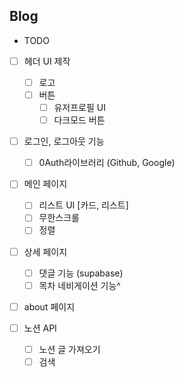 ## Blog


- TODO
- [ ] 헤더 UI 제작
  - [ ] 로고
  - [ ] 버튼
      - [ ] 유저프로필 UI
      - [ ] 다크모드 버튼

- [ ] 로그인, 로그아웃 기능
  - [ ] 0Auth라이브러리 (Github, Google)

- [ ] 메인 페이지
  - [ ] 리스트 UI [카드, 리스트]
  - [ ] 무한스크롤
  - [ ] 정렬

- [ ] 상세 페이지
  - [ ] 댓글 기능 (supabase)
  - [ ] 목차 네비게이션 기능^

- [ ] about 페이지

- [ ] 노션 API
  - [ ] 노션 글 가져오기
  - [ ] 검색